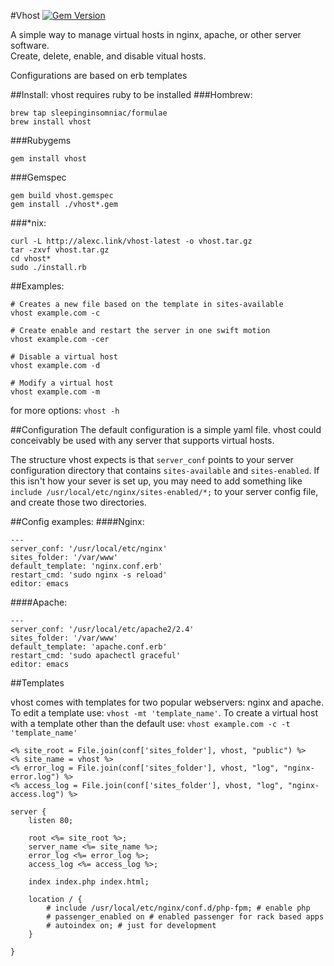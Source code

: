 #Vhost [![Gem Version](https://badge.fury.io/rb/vhost.svg)](http://badge.fury.io/rb/vhost)

A simple way to manage virtual hosts in nginx, apache, or other server software.  
Create, delete, enable, and disable vitual hosts.

Configurations are based on erb templates

##Install:
vhost requires ruby to be installed
###Hombrew:

	brew tap sleepinginsomniac/formulae
	brew install vhost
	
###Rubygems

	gem install vhost
	
###Gemspec
	
	gem build vhost.gemspec
	gem install ./vhost*.gem
	
###*nix:

	curl -L http://alexc.link/vhost-latest -o vhost.tar.gz
	tar -zxvf vhost.tar.gz
	cd vhost*
	sudo ./install.rb

##Examples:

	# Creates a new file based on the template in sites-available
	vhost example.com -c

	# Create enable and restart the server in one swift motion
	vhost example.com -cer

	# Disable a virtual host
	vhost example.com -d

	# Modify a virtual host
	vhost example.com -m
	
for more options: `vhost -h`

##Configuration
The default configuration is a simple yaml file. vhost could conceivably be used with any server that supports virtual hosts.

The structure vhost expects is that `server_conf` points to your server configuration directory that contains `sites-available` and `sites-enabled`. If this isn't how your sever is set up, you may need to add something like `include /usr/local/etc/nginx/sites-enabled/*;` to your server config file, and create those two directories.


##Config examples:
####Nginx:

	---
	server_conf: '/usr/local/etc/nginx'
	sites_folder: '/var/www'
	default_template: 'nginx.conf.erb'
	restart_cmd: 'sudo nginx -s reload'
	editor: emacs

####Apache:

	---
	server_conf: '/usr/local/etc/apache2/2.4'
	sites_folder: '/var/www'
	default_template: 'apache.conf.erb'
	restart_cmd: 'sudo apachectl graceful'
	editor: emacs

##Templates

vhost comes with templates for two popular webservers: nginx and apache. To edit a template use: `vhost -mt 'template_name'`. To create a virtual host with a template other than the default use: `vhost example.com -c -t 'template_name'`

	<% site_root = File.join(conf['sites_folder'], vhost, "public") %>
	<% site_name = vhost %>
	<% error_log = File.join(conf['sites_folder'], vhost, "log", "nginx-error.log") %>
	<% access_log = File.join(conf['sites_folder'], vhost, "log", "nginx-access.log") %>
	
	server {
		listen 80;
		
		root <%= site_root %>;
		server_name <%= site_name %>;
		error_log <%= error_log %>;
		access_log <%= access_log %>;
	  
		index index.php index.html;
		
		location / {
			# include /usr/local/etc/nginx/conf.d/php-fpm; # enable php
			# passenger_enabled on # enabled passenger for rack based apps
			# autoindex on; # just for development
		}
		
	}